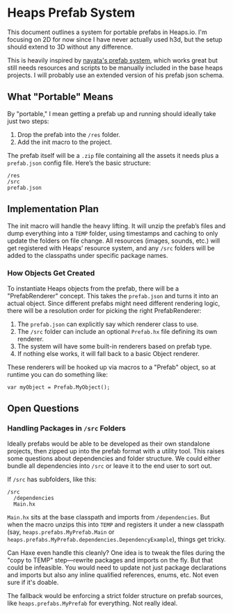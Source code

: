 # Heaps Prefab System

This document outlines a system for portable prefabs in Heaps.io. I'm focusing on 2D for now since I have never actually used h3d, but the setup should extend to 3D without any difference. 

This is heavily inspired by [nayata's prefab system](https://github.com/nayata/prefab), which works great but still needs resources and scripts to be manually included in the base heaps projects. I will probably use an extended version of his prefab json schema. 

## What "Portable" Means
By "portable," I mean getting a prefab up and running should ideally take just two steps:
1. Drop the prefab into the `/res` folder.
2. Add the init macro to the project.

The prefab itself will be a `.zip` file containing all the assets it needs plus a `prefab.json` config file. Here’s the basic structure:

```
/res
/src
prefab.json
```

## Implementation Plan
The init macro will handle the heavy lifting. It will unzip the prefab’s files and dump everything into a `TEMP` folder, using timestamps and caching to only update the folders on file change. All resources (images, sounds, etc.) will get registered with Heaps’ resource system, and any `/src` folders will be added to the classpaths under specific package names.

### How Objects Get Created
To instantiate Heaps objects from the prefab, there will be a "PrefabRenderer" concept. This takes the `prefab.json` and turns it into an actual object. Since different prefabs might need different rendering logic, there will be a resolution order for picking the right PrefabRenderer:

1. The `prefab.json` can explicitly say which renderer class to use.
2. The `/src` folder can include an optional `Prefab.hx` file defining its own renderer.
3. The system will have some built-in renderers based on prefab type.
4. If nothing else works, it will fall back to a basic Object renderer.

These renderers will be hooked up via macros to a "Prefab" object, so at runtime you can do something like:

```
var myObject = Prefab.MyObject();
```


## Open Questions

### Handling Packages in `/src` Folders
Ideally prefabs would be able to be developed as their own standalone projects, then zipped up into the prefab format with a utility tool. This raises some questions about dependencies and folder structure. We could either bundle all dependencies into `/src` or leave it to the end user to sort out.

If `/src` has subfolders, like this:

```
/src
  /dependencies
  Main.hx
```

`Main.hx` sits at the base classpath and imports from `/dependencies`. But when the macro unzips this into `TEMP` and registers it under a new classpath (say, `heaps.prefabs.MyPrefab.Main` or `heaps.prefabs.MyPrefab.dependencies.DependencyExample`), things get tricky.

Can Haxe even handle this cleanly? One idea is to tweak the files during the "copy to TEMP" step—rewrite packages and imports on the fly. But that could be infeasible. You would need to update not just package declarations and imports but also any inline qualified references, enums, etc. Not even sure if it's doable.

The fallback would be enforcing a strict folder structure on prefab sources, like `heaps.prefabs.MyPrefab` for everything. Not really ideal.
